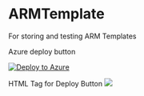 # ARMTemplate
For storing and testing ARM Templates


Azure deploy button

[![Deploy to Azure](http://azuredeploy.net/deploybutton.png)](https://azuredeploy.net/)


HTML Tag for Deploy Button
<a href="https://azuredeploy.net/" target="_blank">
    <img src="http://azuredeploy.net/deploybutton.png"/>
</a>
